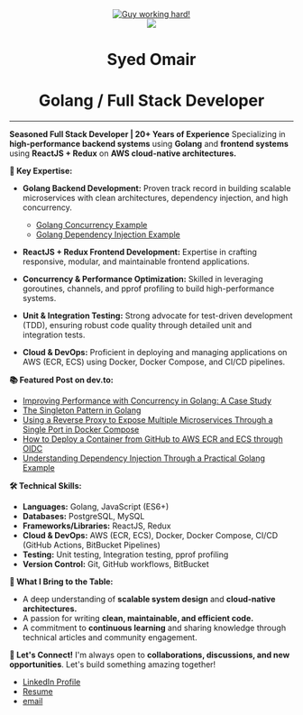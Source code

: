  <div align="center" style="border:none;">
    <a href="https://syedomair.github.io" target="_blank"><img alt="Guy working hard!" src="https://raw.github.com/syedomair/syedomair/master/images/githubOverview.png"></a>
    <br>
    <img align="center" src="https://visitor-badge.laobi.icu/badge?page_id=syedomair.syedomair" />
</div>
<h1 align="center" style="border: none;">Syed Omair</h1>
<h1 align="center" style="border: none;">Golang / Full Stack Developer</h1>
<hr>
<be>

<!--
👋 Hi, I'm Syed Omair, a passionate Full Stack Developer with over two decades of experience in building scalable and efficient applications. I specialize in backend development with Golang, crafting high-performance microservices, and leveraging modern cloud-native architectures.

🚀 What I Do:<br/>
✅ Golang Expertise – Implementing clean architectures with dependency injection.<br/>
✅ High-Performance Concurrency – Utilizing goroutines and channels for efficient parallel processing.<br/>
✅ Robust Backend Development – Building APIs with chi, structured logging with zap, and seamless database interactions with GORM & PostgreSQL.<br/>
✅ Cloud & DevOps – Writing optimized Dockerfiles, deploying applications to AWS, and maintaining CI/CD pipelines.<br/>
✅ Testing & Debugging – Writing unit & integration tests, optimizing performance with pprof, and ensuring code quality.<br/>
✅ Version Control & Collaboration – Following best practices with GitHub workflows, pull requests, and structured release management.<br/>

📌 I’m always excited to learn new tools and tackle challenging problems. Let’s connect and build something amazing!
-->

**Seasoned Full Stack Developer | 20+ Years of Experience**
Specializing in **high-performance backend systems** using **Golang** and **frontend systems** using **ReactJS + Redux** on **AWS cloud-native architectures.**


**🚀 Key Expertise:**
* **Golang Backend Development:** Proven track record in building scalable microservices with clean architectures, dependency injection, and high concurrency.
    * [Golang Concurrency Example](https://github.com/syedomair/backend-microservices/blob/main/service/user_service/user/handler.go#L60)
    * [Golang Dependency Injection Example](https://github.com/syedomair/backend-microservices/blob/main/lib/container/container.go)

* **ReactJS + Redux Frontend Development:** Expertise in crafting responsive, modular, and maintainable frontend applications.
* **Concurrency & Performance Optimization:** Skilled in leveraging goroutines, channels, and pprof profiling to build high-performance systems.
* **Unit & Integration Testing:** Strong advocate for test-driven development (TDD), ensuring robust code quality through detailed unit and integration tests.
* **Cloud & DevOps:** Proficient in deploying and managing applications on AWS (ECR, ECS) using Docker, Docker Compose, and CI/CD pipelines.


**📚 Featured Post on dev.to:**
* [Improving Performance with Concurrency in Golang: A Case Study](https://dev.to/syed_omair/improving-performance-with-concurrency-in-golang-a-case-study-3dip)
* [The Singleton Pattern in Golang](https://dev.to/syed_omair/the-singleton-pattern-in-golang-29lp)
* [Using a Reverse Proxy to Expose Multiple Microservices Through a Single Port in Docker Compose](https://dev.to/syed_omair/using-a-reverse-proxy-to-expose-multiple-microservices-through-a-single-port-in-docker-compose-4h9e)
* [How to Deploy a Container from GitHub to AWS ECR and ECS through OIDC](https://dev.to/syed_omair/how-to-deploy-a-container-from-github-to-aws-ecr-through-oidc-2ma5)
* [Understanding Dependency Injection Through a Practical Golang Example](https://dev.to/syed_omair/understanding-dependency-injection-through-a-practical-golang-example-4b3k)


**🛠️ Technical Skills:**
* **Languages:** Golang, JavaScript (ES6+) 
* **Databases:** PostgreSQL, MySQL
* **Frameworks/Libraries:** ReactJS, Redux
* **Cloud & DevOps:** AWS (ECR, ECS), Docker, Docker Compose, CI/CD (GitHub Actions, BitBucket Pipelines)
* **Testing:** Unit testing, Integration testing, pprof profiling
* **Version Control:** Git, GitHub workflows, BitBucket

**🌟 What I Bring to the Table:**
* A deep understanding of **scalable system design** and **cloud-native architectures.**
* A passion for writing **clean, maintainable, and efficient code.**
* A commitment to **continuous learning** and sharing knowledge through technical articles and community engagement.

**🤝 Let's Connect!**
I'm always open to **collaborations, discussions, and new opportunities**. Let's build something amazing together!


* [LinkedIn Profile](https://www.linkedin.com/in/syed-omair/)
* [Resume](https://syedomair.github.io/)
* [email](mailto:omair@cogentproc.com)



<!--
**syedomair/syedomair** is a ✨ _special_ ✨ repository because its `README.md` (this file) appears on your GitHub profile.

Here are some ideas to get you started:

- 🔭 I’m currently working on ...
- 🌱 I’m currently learning ...
- 👯 I’m looking to collaborate on ...
- 🤔 I’m looking for help with ...
- 💬 Ask me about ...
- 📫 How to reach me: ...
- 😄 Pronouns: ...
- ⚡ Fun fact: ...
-->
